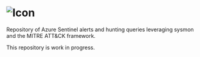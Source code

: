 ![Icon](https://github.com/netevert/sentinel-attack/blob/master/docs/logo.png)
=========

Repository of Azure Sentinel alerts and hunting queries leveraging sysmon and the MITRE ATT&CK framework.

This repository is work in progress.